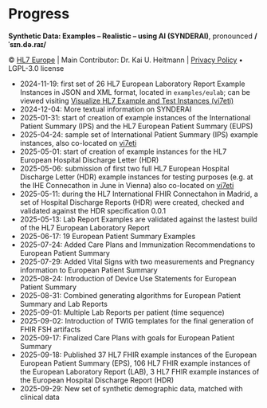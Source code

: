 # Progress
**Synthetic Data: Examples – Realistic – using AI (SYNDERAI)**, pronounced **/ˈsɪn.də.raɪ/**

© [HL7 Europe](https://hl7europe.org) | Main Contributor: Dr. Kai U. Heitmann | [Privacy Policy](https://hl7europe.eu/privacy-policy-for-hl7-europe/) • LGPL-3.0 license

- 2024-11-19: first set of 26 HL7 European Laboratory Report Example Instances in JSON and XML format, located in `examples/eulab`; can be viewed visiting [Visualize HL7 Example and Test Instances (vi7eti)](https://vi7eti.net/?focus=eulab)
- 2024-12-04: More textual information on SYNDERAI
- 2025-01-31: start of creation of example instances of the International Patient Summary (IPS) and the HL7 European Patient Summary (EUPS)
- 2025-04-24: sample set of International Patient Summary (IPS) example instances, also co-located on [vi7eti](https://vi7eti.net/?focus=ips)
- 2025-05-01: start of creation of example instances for the HL7 European Hospital Discharge Letter (HDR)
- 2025-05-06: submission of first two full HL7 European Hospital Discharge Letter (HDR) example instances for testing purposes (e.g. at the IHE Connecathon in June in Vienna) also co-located on [vi7eti](https://vi7eti.net/?focus=hdr)
- 2025-05-11: during the HL7 International FHIR Connectahon in Madrid, a set of Hospital Discharge Reports (HDR) were created, checked and validated against the HDR specification 0.0.1
- 2025-05-13: Lab Report Examples are validated against the lastest build of the HL7 European Laboratory Report
- 2025-06-17: 19 European Patient Summary Examples
- 2025-07-24: Added Care Plans and Immunization Recommendations to European Patient Summary
- 2025-07-29: Added Vital Signs with two measurements and Pregnancy information to European Patient Summary
- 2025-08-24: Introduction of Device Use Statements for European Patient Summary
- 2025-08-31: Combined generating algorithms for European Patient Summary and Lab Reports
- 2025-09-01: Multiple Lab Reports per patient (time sequence)
- 2025-09-02: Introduction of TWIG templates for the final generation of FHIR FSH artifacts
- 2025-09-17: Finalized Care Plans with goals for European Patient Summary
- 2025-09-18: Published 37 HL7 FHIR example instances of the European European Patient Summary (EPS), 106 HL7 FHIR example instances of the European Laboratory Report (LAB), 3 HL7 FHIR example instances of the European Hospital Discharge Report (HDR)
- 2025-09-29: New set of synthetic demographic data, matched with clinical data
